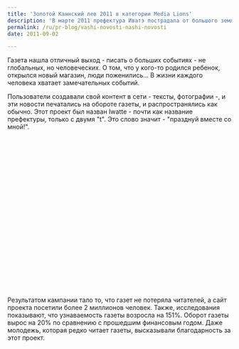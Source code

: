 ```yaml
---
title: 'Золотой Каннский лев 2011 в категории Media Lions'
description: 'В марте 2011 префектура Иватэ пострадала от большого землетрясения Тохоку. Соответственно, все местные газеты начали испытывать сложности, количество читателей сократилось. Однако одной газете - Iwate Nippo - удалось сохранить оборот.'
permalink: /ru/pr-blog/vashi-novosti-nashi-novosti
date: 2011-09-02

---
```


Газета нашла отличный выход - писать о больших событиях - не глобальных, но человеческих. О том, что у кого-то родился ребенок, открылся новый магазин, люди поженились... В жизни каждого человека хватает замечательных  событий.

Пользователи создавали свой контент в сети - тексты, фотографии -, и эти новости печатались на обороте газеты, и распространялись как обычно. Этот проект был назван Iwatte - почти как название префектуры, только с двумя "t". Это слово значит - "празднуй вместе со мной!".

<object width="560" height="345"><param name="movie" value="http://www.youtube.com/v/ps2sA-hTjDU?version=3&amp;hl=ru_RU"></param><param name="allowFullScreen" value="true"></param><param name="allowscriptaccess" value="always"></param><embed src="http://www.youtube.com/v/ps2sA-hTjDU?version=3&amp;hl=ru_RU" type="application/x-shockwave-flash" width="560" height="345" allowscriptaccess="always" allowfullscreen="true"></embed></object>

Результатом кампании тало то, что газет не потеряла читателей, а сайт проекта посетили более 2 миллионов человек. Также, исследования показывают, что узнаваемость газеты возросла на 151%. Оборот газеты вырос на 20% по сравнению с прошедшим финансовым годом. Даже молодежь, которая редко читает газеты, высказывали благодарность за этот проект.

